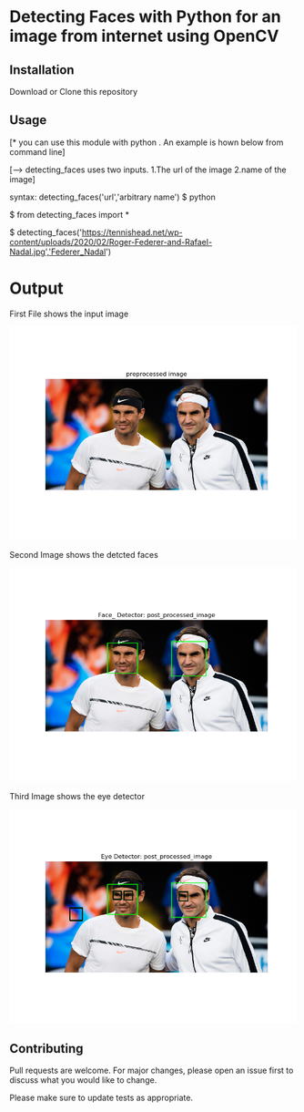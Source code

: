 

# Detecting Faces with Python for an image from internet using OpenCV

## Installation

Download or Clone this repository

## Usage

[* you can use this module with python . An example is hown below from command line]

[--> detecting_faces uses two inputs. 1.The url of the image 2.name of the image]

syntax: detecting_faces('url','arbitrary name')
$ python

$ from detecting_faces import *

$ detecting_faces('https://tennishead.net/wp-content/uploads/2020/02/Roger-Federer-and-Rafael-Nadal.jpg','Federer_Nadal')

# Output
 
First File shows the input image

![Test Image 2](https://github.com/n-bharath-chowdhary/Data-Science/blob/master/AI/preprocessed_image.png)

Second Image shows the detcted faces

![Test Image 1](https://github.com/n-bharath-chowdhary/Data-Science/blob/master/AI/post_processed_image.png)

Third Image shows the eye detector

![Test Image 3](https://github.com/n-bharath-chowdhary/Data-Science/blob/master/AI/eye_detector_image.png)


## Contributing
Pull requests are welcome. For major changes, please open an issue first to discuss what you would like to change.

Please make sure to update tests as appropriate.

